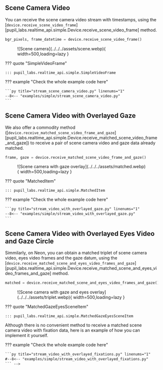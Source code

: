 ## Scene Camera Video

You can receive the scene camera video stream with timestamps, using the [`device.receive_scene_video_frame`][pupil_labs.realtime_api.simple.Device.receive_scene_video_frame] method.

```py linenums="0"
bgr_pixels, frame_datetime = device.receive_scene_video_frame()
```

<figure markdown="span">
![Scene camera](../../../assets/scene.webp){ width=500,loading=lazy }
</figure>

??? quote "SimpleVideoFrame"

    ::: pupil_labs.realtime_api.simple.SimpleVideoFrame

??? example "Check the whole example code here"

    ```py title="stream_scene_camera_video.py" linenums="1"
    --8<-- "examples/simple/stream_scene_camera_video.py"
    ```

## Scene Camera Video with Overlayed Gaze

We also offer a commodity method ([`device.receive_matched_scene_video_frame_and_gaze`][pupil_labs.realtime_api.simple.Device.receive_matched_scene_video_frame_and_gaze]) to receive a pair of scene camera video and gaze data already matched.

```py linenums="0"
frame, gaze = device.receive_matched_scene_video_frame_and_gaze()
```

<figure markdown="span">
![Scene camera with gaze overlay](../../../assets/matched.webp){  width=500,loading=lazy }
</figure>

??? quote "MatchedItem"

    ::: pupil_labs.realtime_api.simple.MatchedItem

??? example "Check the whole example code here"

    ```py title="stream_video_with_overlayed_gaze.py" linenums="1"
    --8<-- "examples/simple/stream_video_with_overlayed_gaze.py"
    ```

## Scene Camera Video with Overlayed Eyes Video and Gaze Circle

<!-- badge:product Neon -->

Simmilarly, on Neon, you can obtain a matched triplet of scene camera video, eyes video frames and the gaze datum, using the [`device.receive_matched_scene_and_eyes_video_frames_and_gaze`][pupil_labs.realtime_api.simple.Device.receive_matched_scene_and_eyes_video_frames_and_gaze] method.

```py linenums="0"
matched = device.receive_matched_scene_and_eyes_video_frames_and_gaze()
```

<figure markdown="span">
![Scene camera with gaze and eyes overlay](../../../assets/triplet.webp){  width=500,loading=lazy }
</figure>

??? quote "MatchedGazeEyesSceneItem"

    ::: pupil_labs.realtime_api.simple.MatchedGazeEyesSceneItem

<!-- ## Scene Camera Video with Overlayed Fixations

<!-- badge:product Neon -->
<!-- badge:companion +2.9.0 -->
<!-- badge:version +1.5.0 -->

Although there is no convenient method to receive a matched scene camera video with fixation data, here is an example of how you can implement it yourself.

??? example "Check the whole example code here"

    ```py title="stream_video_with_overlayed_fixations.py" linenums="1"
    #--8<-- "examples/simple/stream_video_with_overlayed_fixations.py"
    ``` -->
